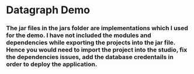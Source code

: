 # Datagraph Demo

### The jar files in the jars folder are implementations which I used for the demo. I have not included the modules and dependencies while exporting the projects into the jar file. Hence you would need to import the project into the studio, fix the dependencies issues, add the database credentails in order to deploy the application.
